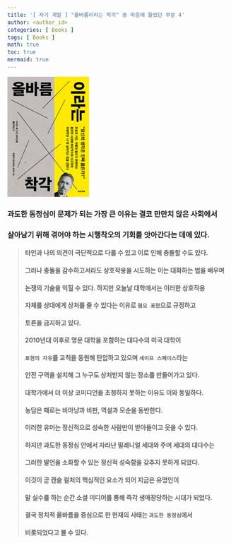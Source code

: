```yaml
---
title: '[ 자기 계발 ] "올바름이라는 착각" 중 마음에 들었던 부분 4'
author: <author_id>
categories: [ Books ]
tags: [ Books ]
math: true
toc: true
mermaid: true
---
```


![1](/images/backgrounds/books/manReadsYouTube.png)


### 과도한 동정심이 문제가 되는 가장 큰 이유는 결코 만만치 않은 사회에서
### 살아남기 위해 겪어야 하는 시행착오의 기회를 앗아간다는 데에 있다.

> #### 타인과 나의 의견이 극단적으로 다를 수 있고 이로 인해 충돌할 수도 있다.
>
> #### 그러나 충돌을 감수하고서라도 상호작용을 시도하는 이는 대화하는 법을 배우며 
> #### 논쟁의 기술을 익힐 수 있다. 하지만 오늘날 대학에서는 이러한 상호작용
> #### 자체를 상대에게 상처를 줄 수 있다는 이유로 `혐오 표현`으로 규정하고 
> #### 토론을 금지하고 있다.
>
> #### 2010년대 이후로 명문 대학을 포함하는 대다수의 미국 대학이 
> #### `표현의 자유`를 교칙을 동원해 탄압하고 있으며 `세이프 스페이스`라는 
> #### 안전 구역을 설치해 그 누구도 상처받지 않는 장소를 만들어가고 있다.
>
> #### 대학가에서 더 이상 코미디언을 초청하지 못하는 이유도 이와 동일하다.
> #### 농담은 때로는 비아냥과 비판, 역설과 모순을 동반한다.
> #### 이러한 유머는 정신적으로 성숙한 사람만이 받아들이고 웃을 수 있다.
> #### 하지만 과도한 동정심 안에서 자라난 밀레니얼 세대와 주머 세대의 대다수는
> #### 그러한 발언을 소화할 수 있는 정신적 성숙함을 갖추지 못하게 되었다.
> #### 이것이 곧 캔슬 컬처의 핵심적인 요소가 되어 지금은 유명인이 
> #### 말 실수를 하는 순간 소셜 미디어를 통해 즉각 생매장당하는 시대가 되었다. 
> #### 결국 정치적 올바름을 중심으로 한 현재의 사태는 `과도한 동정심`에서
> #### 비롯되었다고 볼 수 있다.
